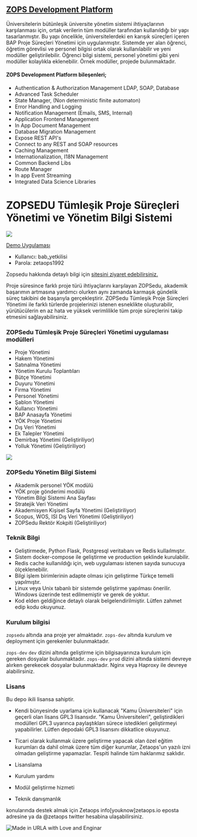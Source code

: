 ## <a href="https://zetaops.io/zops-dev?active=2" target="_blank">ZOPS Development Platform</a>

Üniversitelerin bütünleşik üniversite yönetim sistemi ihtiyaçlarının karşılanması için, ortak verilerin tüm modüller tarafından kullanıldığı bir yapı tasarlanmıştır. Bu yapı öncelikle, üniversitelerdeki en karışık süreçleri içeren BAP Proje Süreçleri Yönetimi için uygulanmıştır. Sistemde yer alan öğrenci, öğretim görevlisi ve personel bilgisi ortak
olarak kullanılabilir ve yeni modüller geliştirilebilir. Öğrenci bilgi sistemi, personel yönetimi gibi yeni modüller kolaylıkla eklenebilir. Örnek modüller, projede bulunmaktadır.

#### ZOPS Development Platform bileşenleri;

* Authentication & Authorization Management LDAP, SOAP, Database
* Advanced Task Scheduler
* State Manager, (Non deterministic finite automaton)
* Error Handling and Logging
* Notification Management (Emails, SMS, Internal)
* Application Frontend Management
* In App Document Management
* Database Migration Management
* Expose REST API's
* Connect to any REST and SOAP resources
* Caching Management
* Internationalization, I18N Management
* Common Backend Libs
* Route Manager
* In app Event Streaming
* Integrated Data Science Libraries


# ZOPSEDU Tümleşik Proje Süreçleri Yönetimi ve Yönetim Bilgi Sistemi

![](https://www.zopsedu.com/static/files/zopsedu2.png)


<a href="https://demo.zopsedu.com/" target="_blank">Demo Uygulaması</a>

* Kullanıcı: bab_yetkilisi
* Parola: zetaops1992

Zopsedu hakkında detaylı bilgi için <a href="https://zopsedu.com/" target="_blank">sitesini ziyaret edebilirsiniz.</a>

Proje süresince farklı proje türü ihtiyaçlarını karşılayan ZOPSedu, akademik başarımın artmasına yardımcı olurken aynı zamanda karmaşık gündelik süreç takibini de başarıyla gerçekleştirir.
ZOPSedu Tümleşik Proje Süreçleri Yönetimi ile farklı türlerde projelerinizi istenen esneklikte oluşturabilir, yürütücülerin en az hata ve yüksek verimlilikle tüm proje süreçlerini takip etmesini sağlayabilirsiniz.

### ZOPSedu Tümleşik Proje Süreçleri Yönetimi uygulaması modülleri

* Proje Yönetimi
* Hakem Yönetimi
* Satınalma Yönetimi
* Yönetim Kurulu Toplantıları
* Bütçe Yönetimi
* Duyuru Yönetimi
* Firma Yönetimi
* Personel Yönetimi
* Şablon Yönetimi
* Kullanıcı Yönetimi
* BAP Anasayfa Yönetimi
* YÖK Proje Yönetimi
* Dış Veri Yönetimi
* Ek Talepler Yönetimi
* Demirbaş Yönetimi (Geliştiriliyor)
* Yolluk Yönetimi (Geliştiriliyor)

![](https://www.zopsedu.com/static/files/zopsedu1.png)

### ZOPSedu Yönetim Bilgi Sistemi

* Akademik personel YÖK modülü
* YÖK proje gönderimi modülü
* Yönetim Bilgi Sistemi Ana Sayfası
* Stratejik Veri Yönetimi
* Akademisyen Kişisel Sayfa Yönetimi (Geliştiriliyor)
* Scopus, WOS, ISI Dış Veri Yönetimi (Geliştiriliyor)
* ZOPSedu Rektör Kokpiti (Geliştiriliyor)

### Teknik Bilgi

* Geliştirmede, Python Flask, Postgresql veritabanı ve Redis kullaılmıştır.
* Sistem docker-compose ile geliştirme ve production şeklinde kurulabilir.
* Redis cache kullanıldığı için, web uygulaması istenen sayıda sunucuya ölçeklenebilir.
* Bilgi işlem birimlerinin adapte olması için geliştirme Türkçe temelli yapılmıştır.
* Linux veya Unix tabanlı bir sistemde geliştirme yapılması önerilir. Windows üzerinde test edilmemiştir ve gerek de yoktur.
* Kod elden geldiğince detaylı olarak belgelendirilmiştir. Lütfen zahmet edip kodu okuyunuz.

### Kurulum bilgisi

```zopsedu``` altında ana proje yer almaktadır.
```zops-dev``` altında kurulum ve deployment için gerekenler bulunmaktadır.

```zops-dev``` ```dev``` dizini altında geliştirme için bilgisayarınıza kurulum için gereken dosyalar bulunmaktadır.
```zops-dev``` ```prod``` dizini altında sistemi devreye alırken gerekecek dosyalar bulunmaktadır. Nginx veya Haproxy ile devreye alabilirsiniz.


### Lisans

Bu depo ikili lisansa sahiptir.

* Kendi bünyesinde uyarlama için kullanacak "Kamu Üniversiteleri" için geçerli olan lisans GPL3 lisansıdır. "Kamu Üniversiteleri", geliştirdikleri modülleri GPL3 uyarınca paylaştıkları sürece istedikleri geliştirmeyi yapabilirler. Lütfen depodaki GPL3 lisansını dikkatlice okuyunuz.
* Ticari olarak kullanmak üzere geliştirme yapacak olan özel eğitim kurumları da dahil olmak üzere tüm diğer kurumlar, Zetaops'un yazılı izni olmadan geliştirme yapamazlar. Tespiti halinde tüm haklarımız saklıdır.

* Lisanslama
* Kurulum yardımı
* Modül geliştirme hizmeti
* Teknik danışmanlık

konularında destek almak için Zetaops info[youknow]zetaops.io eposta adresine ya da @zetaops twitter hesabina ulaşabilirsiniz.


![Made in URLA with Love and Enginar](https://zetaops.io/static/assets/images/enginar-small.png)